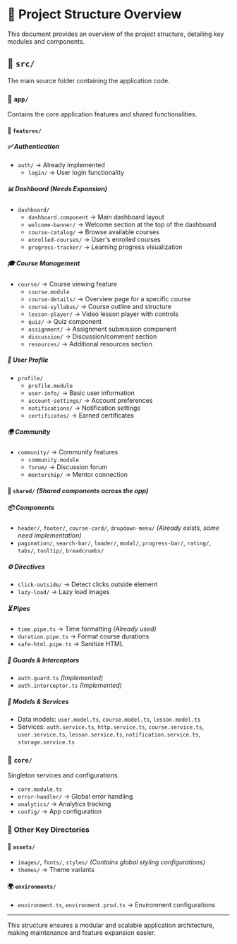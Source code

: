 # 📂 Project Structure Overview

This document provides an overview of the project structure, detailing key modules and components.

## 📁 `src/`
The main source folder containing the application code.

### 📌 `app/`
Contains the core application features and shared functionalities.

#### 🔹 `features/`
##### ✅ **Authentication**
- `auth/` → Already implemented
  - `login/` → User login functionality

##### 📊 **Dashboard** *(Needs Expansion)*
- `dashboard/`
  - `dashboard.component` → Main dashboard layout
  - `welcome-banner/` → Welcome section at the top of the dashboard
  - `course-catalog/` → Browse available courses
  - `enrolled-courses/` → User's enrolled courses
  - `progress-tracker/` → Learning progress visualization

##### 🎓 **Course Management**
- `course/` → Course viewing feature
  - `course.module`
  - `course-details/` → Overview page for a specific course
  - `course-syllabus/` → Course outline and structure
  - `lesson-player/` → Video lesson player with controls
  - `quiz/` → Quiz component
  - `assignment/` → Assignment submission component
  - `discussion/` → Discussion/comment section
  - `resources/` → Additional resources section

##### 👤 **User Profile**
- `profile/`
  - `profile.module`
  - `user-info/` → Basic user information
  - `account-settings/` → Account preferences
  - `notifications/` → Notification settings
  - `certificates/` → Earned certificates

##### 🌍 **Community**
- `community/` → Community features
  - `community.module`
  - `forum/` → Discussion forum
  - `mentorship/` → Mentor connection

#### 🔹 `shared/` *(Shared components across the app)*
##### 📦 **Components**
- `header/`, `footer/`, `course-card/`, `dropdown-menu/` *(Already exists, some need implementation)*
- `pagination/`, `search-bar/`, `loader/`, `modal/`, `progress-bar/`, `rating/`, `tabs/`, `tooltip/`, `breadcrumbs/`

##### ⚙️ **Directives**
- `click-outside/` → Detect clicks outside element
- `lazy-load/` → Lazy load images

##### ⏳ **Pipes**
- `time.pipe.ts` → Time formatting *(Already used)*
- `duration.pipe.ts` → Format course durations
- `safe-html.pipe.ts` → Sanitize HTML

##### 🔐 **Guards & Interceptors**
- `auth.guard.ts` *(Implemented)*
- `auth.interceptor.ts` *(Implemented)*

##### 📄 **Models & Services**
- Data models: `user.model.ts`, `course.model.ts`, `lesson.model.ts`
- Services: `auth.service.ts`, `http.service.ts`, `course.service.ts`, `user.service.ts`, `lesson.service.ts`, `notification.service.ts`, `storage.service.ts`

### 🔹 `core/`
Singleton services and configurations.
- `core.module.ts`
- `error-handler/` → Global error handling
- `analytics/` → Analytics tracking
- `config/` → App configuration

### 📌 **Other Key Directories**
#### 📂 `assets/`
- `images/`, `fonts/`, `styles/` *(Contains global styling configurations)*
- `themes/` → Theme variants

#### 🌍 `environments/`
- `environment.ts`, `environment.prod.ts` → Environment configurations

---

This structure ensures a modular and scalable application architecture, making maintenance and feature expansion easier.

